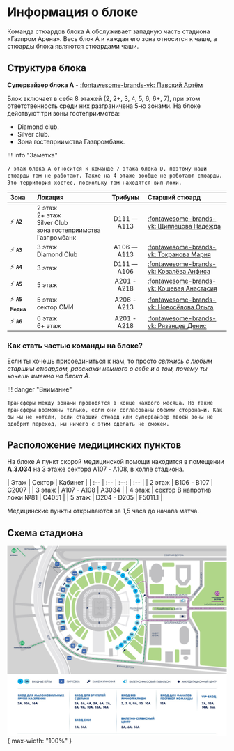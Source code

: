 # Информация о блоке
Команда стюардов блока А обслуживает западную часть стадиона «Газпром Арена». Весь блок А и каждая его зона относится к чаше, а стюарды блока являются стюардами чаши.

## Структура блока

**Супервайзер блока А** - [:fontawesome-brands-vk: Павский Артём](https://vk.com/id9241188)

Блок включает в себя 8 этажей (2, 2+, 3, 4, 5, 6, 6+, 7), при этом ответственность среди них разграничена 5-ю зонами. На блоке действуют три зоны гостеприимства:
- Diamond club.
- Silver club.
- Зона гостеприимства Газпромбанк.

!!! info "Заметка"
    
    7 этаж блока A относится к команде 7 этажа блока D, поэтому наши стюарды там не работают. Также на 4 этаже вообще не работают стюарды. Это территория хостес, поскольку там находятся вип-ложи.
    
| Зона | Локация | Трибуны | Старший стюард |
| :-- | :-- | :--: | :-- |
| ⚡️ **`A2`** | 2 этаж<br>2+ этаж<br>Silver Club<br>зона гостеприимства Газпромбанк | D111 — A113 | [:fontawesome-brands-vk: Щиплецова Надежда](https://vk.com/nadyaschipl) |
| ⚡️ **`A3`** | 3 этаж<br>Diamond Club | A106 — A113 | [:fontawesome-brands-vk: Токранова Мария](https://vk.com/tokranovamari) |
| ⚡️ **`A4`** | 3 этаж | D111 — A106 | [:fontawesome-brands-vk: Ковалёва Анфиса](https://vk.com/anfisakov) |
| ⚡️ **`A5`** | 5 этаж | А201 - А218 | [:fontawesome-brands-vk: Кошевая Анастасия](https://vk.com/id25374416) |
| ⚡️ **`A5 Медиа`** | 5 этаж<br>сектор СМИ | А206 - А213 | [:fontawesome-brands-vk: Новосёлова Ольга](https://vk.com/novo.olga) |
| ⚡️ **`A6`** | 6 этаж<br>6+ этаж | А201 - А218 | [:fontawesome-brands-vk: Рязанцев Денис](https://vk.com/albums68710933) |

### Как стать частью команды на блоке? 

Если ты хочешь присоединиться к нам, то просто *свяжись с любым старшим стюардом, расскажи немного о себе и о том, почему ты хочешь именно на блока А*. 

!!! danger "Внимание"
    
    Трансферы между зонами проводятся в конце каждого месяца. Но такие трансферы возможны только, если они согласованы обеими сторонами. Как бы мы не хотели, если старший стюард или супервайзер твоей зоны не одобрит переход, мы ничего с этим сделать не сможем.

## Расположение медицинских пунктов

На блоке А пункт скорой медицинской помощи находится в помещении **А.3.034** на 3 этаже сектора А107 - A108, в холле стадиона.

| Этаж | Сектор | Кабинет | 
| :-- | :-- | :--: | :-- |
| 2 этаж | В106 - B107 | С2007 |
| 3 этаж | А107 - A108 | А3034 |
| 4 этаж | сектор B напротив ложи №81 | С4051 |
| 5 этаж | D204 - D205 | F5011.1 |

Медицинские пункты открываются за 1,5 часа до начала матча.

## Схема стадиона

![](../../assets/images/stadium.jpg){ max-width: "100%" }

